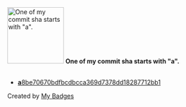 <img src="https://github.com/my-badges/my-badges/blob/master/src/all-badges/abc-commit/a-commit.png?raw=true" alt="One of my commit sha starts with &quot;a&quot;." title="One of my commit sha starts with &quot;a&quot;." width="128">
<strong>One of my commit sha starts with &quot;a&quot;.</strong>
<br><br>

- <a href="https://github.com/Viraj-Sankalpa/Track-Nearby-Devices/commit/a8be70670bdfbcdbcca369d7378dd18287712bb1"><strong>a</strong>8be70670bdfbcdbcca369d7378dd18287712bb1</a>


Created by <a href="https://github.com/my-badges/my-badges">My Badges</a>